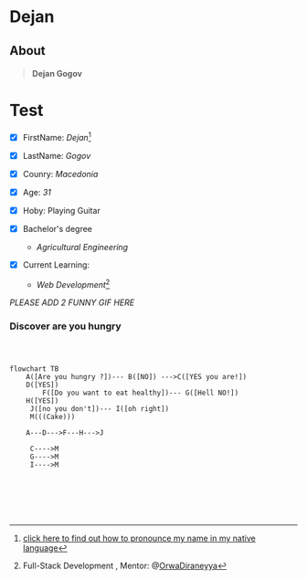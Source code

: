 # Dejan 

## About

> #### Dejan Gogov

# Test

- [x] FirstName: *Dejan*[^1]
- [x] LastName: *Gogov*
- [x] Counry: *Macedonia*
- [x] Age: *31*
- [x] Hoby: Playing Guitar
- [x] Bachelor's degree
     * *Agricultural Engineering*


- [x] Current Learning:

     * *Web Development*[^2]

*PLEASE ADD 2 FUNNY GIF HERE*


### Discover are you hungry
 
```mermaid



flowchart TB
    A([Are you hungry ?])--- B([NO]) --->C([YES you are!])
    D([YES])
        F([Do you want to eat healthy])--- G([Hell NO!])
    H([YES])
     J([no you don't])--- I([oh right])
     M(((Cake)))
     
    A---D--->F---H--->J
     
     C---->M
     G---->M
     I---->M
    
    





```
     





[^1]: [click here to find out how to pronounce my name in my native language](https://github.com/WildCodeSchool/2023-01-EN-Berlin-Remote2-Markdown/blob/main/assets/name.mp3?raw=true)
[^2]: Full-Stack Development , Mentor: @[OrwaDiraneyya](https://github.com/diraneyya)

